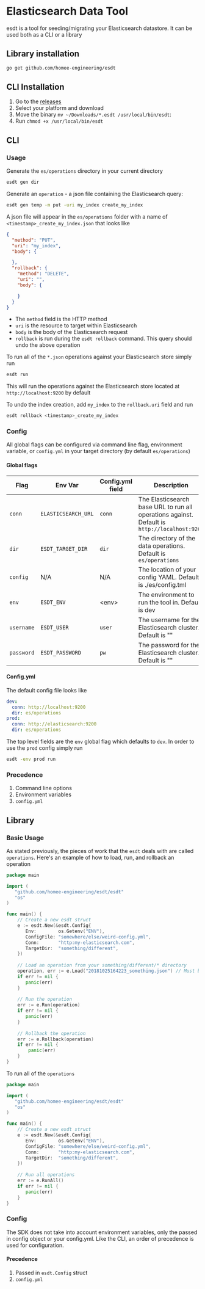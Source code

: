# Elasticsearch Data Tool
esdt is a tool for seeding/migrating your Elasticsearch datastore. It can be used both as a CLI or a 
library

## Library installation
```bash
go get github.com/homee-engineering/esdt
```

## CLI Installation
1. Go to the [releases](https://github.com/homee-engineering/esdt/releases)
1. Select your platform and download
1. Move the binary `mv ~/Downloads/*.esdt /usr/local/bin/esdt`:
1. Run `chmod +x /usr/local/bin/esdt`

## CLI
### Usage
Generate the `es/operations` directory in your current directory
```bash
esdt gen dir
```
Generate an `operation` - a json file containing the Elasticsearch query:
```bash
esdt gen temp -m put -uri my_index create_my_index
``` 
A json file will appear in the `es/operations` folder with a name of `<timestamp>_create_my_index.json`
that looks like
```json
{
  "method": "PUT",
  "uri": "my_index",
  "body": {

  },
  "rollback": {
    "method": "DELETE",
    "uri": "",
    "body": {

    }
  }
}
```
* The `method` field is the HTTP method
* `uri` is the resource to target within Elasticsearch
* `body` is the body of the Elasticsearch request
* `rollback` is run during the `esdt rollback` command. This query should undo the above operation

To run all of the `*.json` operations against your Elasticsearch store simply run
```bash
esdt run
``` 
This will run the operations against the Elasticsearch store located at `http://localhost:9200` by default

To undo the index creation, add `my_index` to the `rollback.uri` field and run
```bash
esdt rollback <timestamp>_create_my_index
```

### Config

All global flags can be configured via command line flag, environment variable, or `config.yml` in your target
directory (by default `es/operations`)

#### Global flags
| Flag       | Env Var             | Config.yml field | Description                                                                                    |
|------------|---------------------|------------------|------------------------------------------------------------------------------------------------|
| `conn`     | `ELASTICSEARCH_URL` | `conn`           | The Elasticsearch base URL to run all operations against. Default is `http://localhost:9200`   |
| `dir`      | `ESDT_TARGET_DIR`   | `dir`            | The directory of the data operations. Default is `es/operations`                               |
| `config`   | N/A                 | N/A              | The location of your config YAML. Default is ./es/config.tml                                   |
| `env`      | `ESDT_ENV`          | <env\>           | The environment to run the tool in. Default is dev                                             |
| `username` | `ESDT_USER`         | `user`           | The username for the Elasticsearch cluster. Default is ""                                      |
| `password` | `ESDT_PASSWORD`     | `pw`             | The password for the Elasticsearch cluster. Default is ""                                      |

#### Config.yml
The default config file looks like
```yaml
dev:
  conn: http://localhost:9200
  dir: es/operations
prod:
  conn: http://elasticsearch:9200
  dir: es/operations
```
The top level fields are the `env` global flag which defaults to `dev`. In order to use the `prod` config simply
run
```bash
esdt -env prod run
```

### Precedence
1. Command line options
1. Environment variables
1. `config.yml`

## Library
### Basic Usage
As stated previously, the pieces of work that the `esdt` deals with are called `operations`. Here's an
example of how to load, run, and rollback an operation
```go
package main

import (
   "github.com/homee-engineering/esdt/esdt"
   "os"
)

func main() {
    // Create a new esdt struct
    e := esdt.New(&esdt.Config{
       Env:        os.Getenv("ENV"),
       ConfigFile: "somewhere/else/weird-config.yml",
       Conn:       "http:my-elasticsearch.com",
       TargetDir:  "something/different",
    })
    
    // Load an operation from your something/different/* directory
    operation, err := e.Load("20181025164223_something.json") // Must be the full filename of the operation including the extension
    if err != nil {
       panic(err)
    }
    
    // Run the operation
    err := e.Run(operation)
    if err != nil {
       panic(err)
    }
    
    // Rollback the operation
    err := e.Rollback(operation)
    if err != nil {
        panic(err)
    }
}
```
To run all of the `operations`
```go
package main

import (
   "github.com/homee-engineering/esdt/esdt"
   "os"
)

func main() {
    // Create a new esdt struct
    e := esdt.New(&esdt.Config{
       Env:        os.Getenv("ENV"),
       ConfigFile: "somewhere/else/weird-config.yml",
       Conn:       "http:my-elasticsearch.com",
       TargetDir:  "something/different",
    })
    
    // Run all operations
    err := e.RunAll()
    if err != nil {
       panic(err)
    }
}
```
### Config
The SDK does not take into account environment variables, only the passed in config object or your config.yml.
Like the CLI, an order of precedence is used for configuration.

#### Precedence
1. Passed in `esdt.Config` struct
1. `config.yml`
